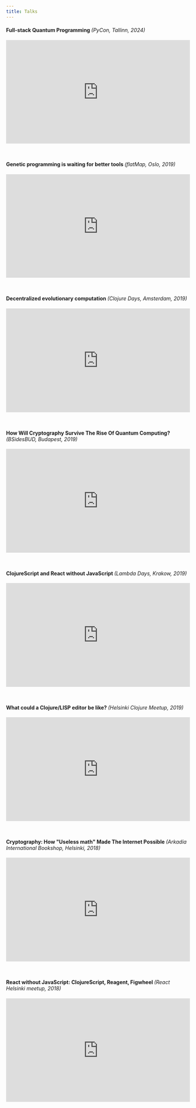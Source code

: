 ```yaml
---
title: Talks
---
```


<style>
    h4 em {font-weight:normal;}
    .embed-container { position: relative; padding-bottom: 56.25%; height: 0; overflow: hidden; max-width: 100%; margin-bottom: 3rem;}
    .embed-container iframe, .embed-container object, .embed-container embed { position: absolute; top: 0; left: 0; width: 100%; height: 100%; }
</style>

#### Full-stack Quantum Programming _(PyCon, Tallinn, 2024)_

<div class='embed-container'><iframe src='https://www.youtube.com/embed/xgmGK0_KyKc' frameborder='0' allowfullscreen></iframe></div>

#### Genetic programming is waiting for better tools _(flatMap, Oslo, 2019)_

<div class='embed-container'><iframe src='https://www.youtube.com/embed/Z5f1SDv-SCk' frameborder='0' allowfullscreen></iframe></div>


#### Decentralized evolutionary computation _(Clojure Days, Amsterdam, 2019)_

<div class='embed-container'><iframe src='https://www.youtube.com/embed/Uij-BvG_f58' frameborder='0' allowfullscreen></iframe></div>


#### How Will Cryptography Survive The Rise Of Quantum Computing? _(BSidesBUD, Budapest, 2019)_

<div class='embed-container'><iframe src='https://www.youtube.com/embed/H6ANtrjbqN4' frameborder='0' allowfullscreen></iframe></div>


#### ClojureScript and React without JavaScript _(Lambda Days, Krakow, 2019)_

<div class='embed-container'><iframe src='https://www.youtube.com/embed/JFQQTUF8DoY' frameborder='0' allowfullscreen></iframe></div>


#### What could a Clojure/LISP editor be like? _(Helsinki Clojure Meetup, 2019)_

<div class='embed-container'><iframe src='https://www.youtube.com/embed/edQyRJyVsUg' frameborder='0' allowfullscreen></iframe></div>


#### Cryptography: How "Useless math" Made The Internet Possible _(Arkadia International Bookshop, Helsinki, 2018)_

<div class='embed-container'><iframe src='https://www.youtube.com/embed/LcobL_7lOw8' frameborder='0' allowfullscreen></iframe></div>



#### React without JavaScript: ClojureScript, Reagent, Figwheel _(React Helsinki meetup, 2018)_

<div class='embed-container'><iframe src='https://www.youtube.com/embed/R07s6JpJICo' frameborder='0' allowfullscreen></iframe></div>